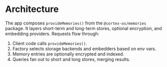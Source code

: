 # Architecture

The app composes `provideMemories()` from the `@cortex-os/memories` package. It layers short-term and long-term stores, optional encryption, and embedding providers. Requests flow through:

1. Client code calls `provideMemories()`.
2. Factory selects storage backends and embedders based on env vars.
3. Memory entries are optionally encrypted and indexed.
4. Queries fan out to short and long stores, merging results.
